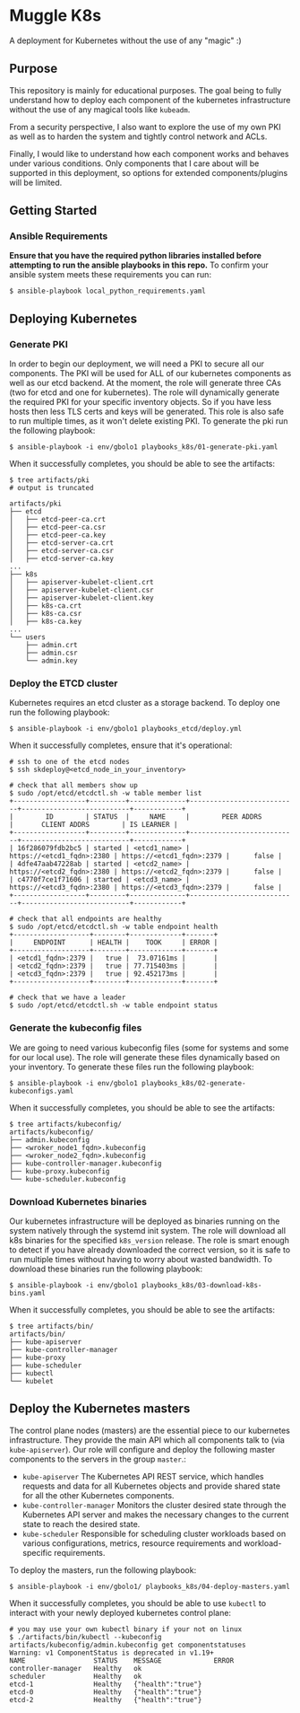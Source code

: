 # Muggle K8s
A deployment for Kubernetes without the use of any "magic" :)

## Purpose
This repository is mainly for educational purposes. The goal being to fully
understand how to deploy each component of the kubernetes infrastructure
without the use of any magical tools like `kubeadm`.

From a security perspective, I also want to explore the use of my own PKI
as well as to harden the system and tightly control network and ACLs.

Finally, I would like to understand how each component works and behaves under
various conditions. Only components that I care about will be supported in
this deployment, so options for extended components/plugins will be limited.

## Getting Started

### Ansible Requirements
**Ensure that you have the required python libraries installed before attempting
to run the ansible playbooks in this repo.**
To confirm your ansible system meets these requirements you can run:
```
$ ansible-playbook local_python_requirements.yaml
```

## Deploying Kubernetes

### Generate PKI
In order to begin our deployment, we will need a PKI to secure all our
components. The PKI will be used for ALL of our kubernetes components as well
as our etcd backend. At the moment, the role will generate three CAs
(two for etcd and one for kubernetes). The role will dynamically generate
the required PKI for your specific inventory objects. So if you have less hosts
then less TLS certs and keys will be generated. This role is also safe to run
multiple times, as it won't delete existing PKI. To generate the pki run the
following playbook:

```
$ ansible-playbook -i env/gbolo1 playbooks_k8s/01-generate-pki.yaml
```

When it successfully completes, you should be able to see the artifacts:
```
$ tree artifacts/pki
# output is truncated

artifacts/pki
├── etcd
│   ├── etcd-peer-ca.crt
│   ├── etcd-peer-ca.csr
│   ├── etcd-peer-ca.key
│   ├── etcd-server-ca.crt
│   ├── etcd-server-ca.csr
│   ├── etcd-server-ca.key
...
├── k8s
│   ├── apiserver-kubelet-client.crt
│   ├── apiserver-kubelet-client.csr
│   ├── apiserver-kubelet-client.key
│   ├── k8s-ca.crt
│   ├── k8s-ca.csr
│   ├── k8s-ca.key
...
└── users
    ├── admin.crt
    ├── admin.csr
    └── admin.key
```

### Deploy the ETCD cluster
Kubernetes requires an etcd cluster as a storage backend. To deploy one run the
following playbook:

```
$ ansible-playbook -i env/gbolo1 playbooks_etcd/deploy.yml
```

When it successfully completes, ensure that it's operational:
```
# ssh to one of the etcd nodes
$ ssh skdeploy@<etcd_node_in_your_inventory>

# check that all members show up
$ sudo /opt/etcd/etcdctl.sh -w table member list
+------------------+---------+--------------+---------------------------+---------------------------+------------+
|        ID        | STATUS  |     NAME     |        PEER ADDRS         |       CLIENT ADDRS        | IS LEARNER |
+------------------+---------+--------------+---------------------------+---------------------------+------------+
| 16f286079fdb2bc5 | started | <etcd1_name> | https://<etcd1_fqdn>:2380 | https://<etcd1_fqdn>:2379 |      false |
| 4dfe47aab47228ab | started | <etcd2_name> | https://<etcd2_fqdn>:2380 | https://<etcd2_fqdn>:2379 |      false |
| c4770f7ce1f71606 | started | <etcd3_name> | https://<etcd3_fqdn>:2380 | https://<etcd3_fqdn>:2379 |      false |
+------------------+---------+--------------+---------------------------+---------------------------+------------+

# check that all endpoints are healthy
$ sudo /opt/etcd/etcdctl.sh -w table endpoint health
+-------------------+--------+-------------+-------+
|     ENDPOINT      | HEALTH |    TOOK     | ERROR |
+-------------------+--------+-------------+-------+
| <etcd1_fqdn>:2379 |   true |  73.07161ms |       |
| <etcd2_fqdn>:2379 |   true | 77.715403ms |       |
| <etcd3_fqdn>:2379 |   true | 92.452173ms |       |
+-------------------+--------+-------------+-------+

# check that we have a leader
$ sudo /opt/etcd/etcdctl.sh -w table endpoint status
```

### Generate the kubeconfig files
We are going to need various kubeconfig files (some for systems and some for our
local use). The role will generate these files dynamically based on your
inventory. To generate these files run the following playbook:

```
$ ansible-playbook -i env/gbolo1 playbooks_k8s/02-generate-kubeconfigs.yaml
```

When it successfully completes, you should be able to see the artifacts:
```
$ tree artifacts/kubeconfig/
artifacts/kubeconfig/
├── admin.kubeconfig
├── <wroker_node1_fqdn>.kubeconfig
├── <wroker_node2_fqdn>.kubeconfig
├── kube-controller-manager.kubeconfig
├── kube-proxy.kubeconfig
└── kube-scheduler.kubeconfig
```

### Download Kubernetes binaries
Our kubernetes infrastructure will be deployed as binaries running on the system
natively through the systemd init system. The role will download all k8s
binaries for the specified `k8s_version` release. The role is smart enough to
detect if you have already downloaded the correct version, so it is safe to run
multiple times without having to worry about wasted bandwidth. To download these
binaries run the following playbook:

```
$ ansible-playbook -i env/gbolo1 playbooks_k8s/03-download-k8s-bins.yaml
```

When it successfully completes, you should be able to see the artifacts:
```
$ tree artifacts/bin/
artifacts/bin/
├── kube-apiserver
├── kube-controller-manager
├── kube-proxy
├── kube-scheduler
├── kubectl
└── kubelet
```

## Deploy the Kubernetes masters
The control plane nodes (masters) are the essential piece to our kubernetes
infrastructure. They provide the main API which all components talk to (via
`kube-apiserver`). Our role will configure and deploy the following master
components to the servers in the group `master`.:

- `kube-apiserver` The Kubernetes API REST service, which handles requests and
data for all Kubernetes objects and provide shared state for all the other
Kubernetes components.
- `kube-controller-manager` Monitors the cluster desired state through the
Kubernetes API server and makes the necessary changes to the current state to
reach the desired state.
- `kube-scheduler` Responsible for scheduling cluster workloads based on various
configurations, metrics, resource requirements and workload-specific requirements.

To deploy the masters, run the following playbook:
```
$ ansible-playbook -i env/gbolo1/ playbooks_k8s/04-deploy-masters.yaml
```

When it successfully completes, you should be able to use `kubectl` to interact
with your newly deployed kubernetes control plane:
```
# you may use your own kubectl binary if your not on linux
$ ./artifacts/bin/kubectl --kubeconfig artifacts/kubeconfig/admin.kubeconfig get componentstatuses
Warning: v1 ComponentStatus is deprecated in v1.19+
NAME                 STATUS    MESSAGE             ERROR
controller-manager   Healthy   ok                  
scheduler            Healthy   ok                  
etcd-1               Healthy   {"health":"true"}   
etcd-0               Healthy   {"health":"true"}   
etcd-2               Healthy   {"health":"true"}
```
